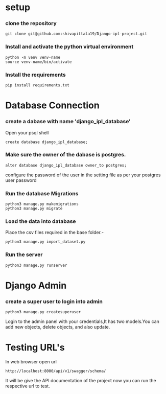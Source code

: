 # setup

### clone the repository
```
git clone git@github.com:shivapittala19/Django-ipl-project.git
```

### Install and activate the python virtual environment
```
python -m venv venv-name
source venv-name/bin/activate
```


### Install the requirements
```
pip install requirements.txt
```

# Database Connection

### create a dabase with name 'django_ipl_database'
Open your psql shell
```
create database django_ipl_database;
```
### Make sure the owner of the dabase is postgres.

```
alter database django_ipl_database owner_to postgres;
```
configure the password of the user in the setting file as per your postgres user password
 
### Run the database Migrations
```
python3 manage.py makemigrations
python3 manage.py migrate
```

### Load the data into database 
Place the csv files required in the base folder.-
```
python3 manage.py import_dataset.py
```
### Run the server

```
python3 manage.py runserver
```

# Django Admin

### create a super user to login into admin
```
python3 manage.py createsuperuser
```
Login to the admin panel with your credentials,It has two models.You can add new objects, delete objects, and also update.

# Testing URL's

In web browser open url 
```
http://localhost:8000/api/v1/swagger/schema/
```
It will be give the API documentation of the project now you can run the respective url to test.
